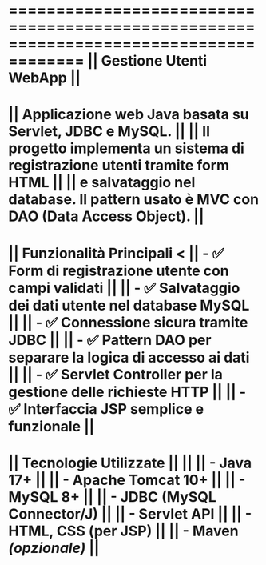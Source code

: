 ======================================================================================
||                                Gestione Utenti WebApp                            ||
======================================================================================
|| Applicazione web Java basata su Servlet, JDBC e MySQL.                           ||
|| Il progetto implementa un sistema di registrazione utenti tramite form HTML      ||
|| e salvataggio nel database. Il pattern usato è MVC con DAO (Data Access Object). ||
======================================================================================
|| Funzionalità Principali                                                           <
|| - ✅ Form di registrazione utente con campi validati                             ||
|| - ✅ Salvataggio dei dati utente nel database MySQL                              ||
|| - ✅ Connessione sicura tramite JDBC                                             ||
|| - ✅ Pattern DAO per separare la logica di accesso ai dati                       ||
|| - ✅ Servlet Controller per la gestione delle richieste HTTP                     ||
|| - ✅ Interfaccia JSP semplice e funzionale                                       ||
======================================================================================
||️ Tecnologie Utilizzate                                                            ||
||
|| - Java 17+                                                                       ||
|| - Apache Tomcat 10+                                                              ||
|| - MySQL 8+                                                                       ||
|| - JDBC (MySQL Connector/J)                                                       ||
|| - Servlet API                                                                    ||
|| - HTML, CSS (per JSP)                                                            ||
|| - Maven *(opzionale)*                                                            ||
======================================================================================

